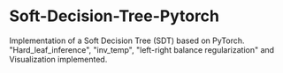 # Soft-Decision-Tree-Pytorch
Implementation of a Soft Decision Tree (SDT) based on PyTorch. "Hard_leaf_inference", "inv_temp", "left-right balance regularization" and Visualization implemented.
